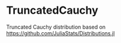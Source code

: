 # TruncatedCauchy

Truncated Cauchy distribution based on https://github.com/JuliaStats/Distributions.jl
